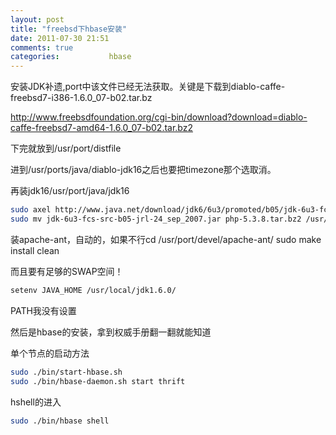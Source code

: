 ```yaml
---
layout: post
title: "freebsd下hbase安装"
date: 2011-07-30 21:51
comments: true
categories:           hbase
---
```

安装JDK补遗,port中该文件已经无法获取。关键是下载到diablo-caffe-freebsd7-i386-1.6.0_07-b02.tar.bz

http://www.freebsdfoundation.org/cgi-bin/download?download=diablo-caffe-freebsd7-amd64-1.6.0_07-b02.tar.bz2

<!-- more -->

下完就放到/usr/port/distfile

进到/usr/ports/java/diablo-jdk16之后也要把timezone那个选取消。

再装jdk16/usr/port/java/jdk16

```bash
sudo axel http://www.java.net/download/jdk6/6u3/promoted/b05/jdk-6u3-fcs-src-b05-jrl-24_sep_2007.jar 
sudo mv jdk-6u3-fcs-src-b05-jrl-24_sep_2007.jar php-5.3.8.tar.bz2 /usr/ports/distfiles/
```

装apache-ant，自动的，如果不行cd /usr/port/devel/apache-ant/ sudo make install clean

而且要有足够的SWAP空间！

```bash
setenv JAVA_HOME /usr/local/jdk1.6.0/
```
PATH我没有设置

然后是hbase的安装，拿到权威手册翻一翻就能知道

单个节点的启动方法

```bash
sudo ./bin/start-hbase.sh
sudo ./bin/hbase-daemon.sh start thrift
```
hshell的进入

```bash
sudo ./bin/hbase shell
```

 
